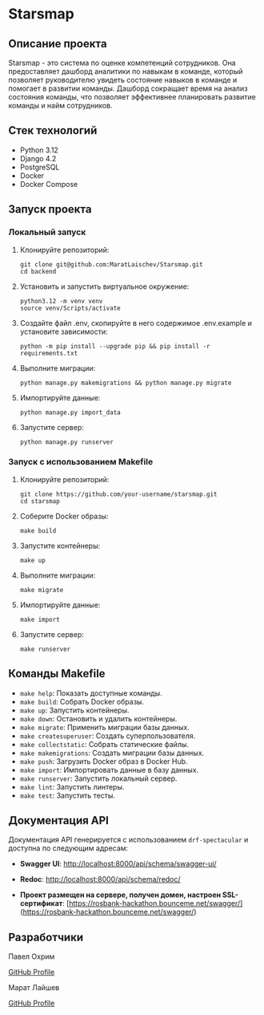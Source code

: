 # Starsmap

## Описание проекта

Starsmap - это система по оценке компетенций сотрудников. Она предоставляет дашборд аналитики по навыкам в команде, который позволяет руководителю увидеть состояние навыков в команде и помогает в развитии команды. Дашборд сокращает время на анализ состояния команды, что позволяет эффективнее планировать развитие команды и найм сотрудников.

## Стек технологий

- Python 3.12
- Django 4.2
- PostgreSQL
- Docker
- Docker Compose

## Запуск проекта

### Локальный запуск

1. Клонируйте репозиторий:
    ```shell
    git clone git@github.com:MaratLaischev/Starsmap.git
    cd backend
    ```

2. Установить и запустить виртуальное окружение:
    ```shell
    python3.12 -m venv venv
    source venv/Scripts/activate
    ```

3. Создайте файл .env, скопируйте в него содержимое .env.example и установите зависимости:
    ```shell
    python -m pip install --upgrade pip && pip install -r requirements.txt
    ```

3. Выполните миграции:
    ```shell
    python manage.py makemigrations && python manage.py migrate
    ```

4. Импортируйте данные:
    ```shell
    python manage.py import_data
    ```

5. Запустите сервер:
    ```shell
    python manage.py runserver
    ```

### Запуск с использованием Makefile

1. Клонируйте репозиторий:
    ```shell
    git clone https://github.com/your-username/starsmap.git
    cd starsmap
    ```

2. Соберите Docker образы:
    ```shell
    make build
    ```

3. Запустите контейнеры:
    ```shell
    make up
    ```

4. Выполните миграции:
    ```shell
    make migrate
    ```

5. Импортируйте данные:
    ```shell
    make import
    ```

6. Запустите сервер:
    ```shell
    make runserver
    ```

## Команды Makefile

- `make help`: Показать доступные команды.
- `make build`: Собрать Docker образы.
- `make up`: Запустить контейнеры.
- `make down`: Остановить и удалить контейнеры.
- `make migrate`: Применить миграции базы данных.
- `make createsuperuser`: Создать суперпользователя.
- `make collectstatic`: Собрать статические файлы.
- `make makemigrations`: Создать миграции базы данных.
- `make push`: Загрузить Docker образ в Docker Hub.
- `make import`: Импортировать данные в базу данных.
- `make runserver`: Запустить локальный сервер.
- `make lint`: Запустить линтеры.
- `make test`: Запустить тесты.

## Документация API

Документация API генерируется с использованием `drf-spectacular` и доступна по следующим адресам:

- **Swagger UI**: [http://localhost:8000/api/schema/swagger-ui/](http://localhost:8000/api/schema/swagger-ui/)
- **Redoc**: [http://localhost:8000/api/schema/redoc/](http://localhost:8000/api/schema/redoc/)

- **Проект размещен на сервере, получен домен, настроен SSL-сертификат**: [https://rosbank-hackathon.bounceme.net/swagger/] (https://rosbank-hackathon.bounceme.net/swagger/)

## Разработчики

Павел Охрим

[GitHub Profile](https://github.com/d1g-1t)

Марат Лайшев

[GitHub Profile](https://github.com/MaratLaischev)

